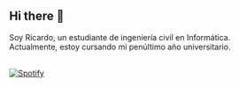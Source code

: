 ## Hi there 👋
Soy Ricardo, un estudiante de ingeniería civil en Informática.  
Actualmente, estoy cursando mi penúltimo año universitario. 


&nbsp; <br> [![Spotify](https://novatorem-xi-eight.vercel.app/api/spotify)](https://open.spotify.com/user/12131343117)
 
<!--
**rickiwasho/rickiwasho** is a ✨ _special_ ✨ repository because its `README.md` (this file) appears on your GitHub profile.

Here are some ideas to get you started:

- 🔭 I’m currently working on ...
- 🌱 I’m currently learning ...
- 👯 I’m looking to collaborate on ...
- 🤔 I’m looking for help with ...
- 💬 Ask me about ...
- 📫 How to reach me: ...
- 😄 Pronouns: ...
- ⚡ Fun fact: ...
-->
